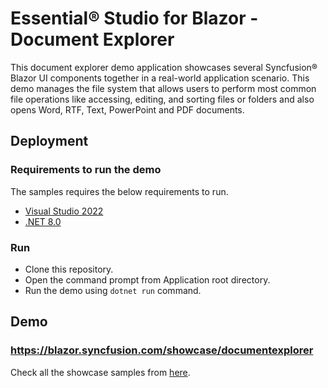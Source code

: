 # Essential&reg; Studio for Blazor - Document Explorer

This document explorer demo application showcases several Syncfusion&reg; Blazor UI components together in a real-world application scenario. This demo manages the file system that allows users to perform most common file operations like accessing, editing, and sorting files or folders and also opens Word, RTF, Text, PowerPoint and PDF documents.

## Deployment

### Requirements to run the demo

The samples requires the below requirements to run.

* [Visual Studio 2022](https://visualstudio.microsoft.com/vs/)
* [.NET 8.0](https://dotnet.microsoft.com/en-us/download/dotnet/8.0)

### Run

* Clone this repository.
* Open the command prompt from Application root directory.
* Run the demo using `dotnet run` command.

## Demo

### <a href="https://blazor.syncfusion.com/showcase/documentexplorer" target="_blank">https://blazor.syncfusion.com/showcase/documentexplorer</a>

Check all the showcase samples from <a href="https://blazor.syncfusion.com" target="_blank">here</a>.
